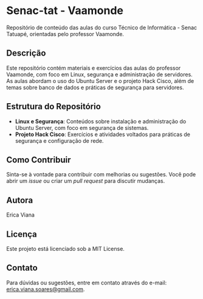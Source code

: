 # Senac-tat - Vaamonde

Repositório de conteúdo das aulas do curso Técnico de Informática - Senac Tatuapé, orientadas pelo professor Vaamonde.

## Descrição

Este repositório contém materiais e exercícios das aulas do professor Vaamonde, com foco em Linux, segurança e administração de servidores. As aulas abordam o uso do Ubuntu Server e o projeto Hack Cisco, além de temas sobre banco de dados e práticas de segurança para servidores.

## Estrutura do Repositório

- **Linux e Segurança**: Conteúdos sobre instalação e administração do Ubuntu Server, com foco em segurança de sistemas.
- **Projeto Hack Cisco**: Exercícios e atividades voltados para práticas de segurança e configuração de rede.

## Como Contribuir

Sinta-se à vontade para contribuir com melhorias ou sugestões. Você pode abrir um *issue* ou criar um *pull request* para discutir mudanças.

## Autora

Erica Viana

## Licença

Este projeto está licenciado sob a MIT License.

## Contato

Para dúvidas ou sugestões, entre em contato através do e-mail: [erica.viana.soares@gmail.com](mailto:erica.viana.soares@gmail.com).
